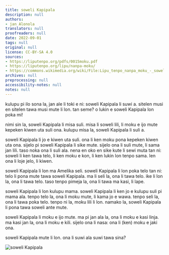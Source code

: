 ```yaml
---
title: soweli Kapipala
description: null
authors:
- jan Alonola
translators: null
proofreaders: null
date: 2022-09-01
tags: null
original: null
license: CC-BY-SA 4.0
sources:
- https://liputenpo.org/pdfs/0015moku.pdf
- https://liputenpo.org/lipu/nanpa-moku/
- https://commons.wikimedia.org/wiki/File:Lipu_tenpo_nanpa_moku_-_soweli_Kapipala.png
archives: null
preprocessing: null
accessibility-notes: null
notes: null
---
```


kulupu pi ilo sona la, jan ale li toki e ni: soweli Kapipala li suwi a. sitelen musi en sitelen tawa musi mute li lon. tan seme? o lukin e soweli Kapipala lon poka mi!

nimi sin la, soweli Kapipala li misa suli. misa li soweli lili, li moku e ijo mute kepeken kiwen uta suli ona. kulupu misa la, soweli Kapipala li suli a.

soweli Kapipala li jo e kiwen uta suli. ona li ken moku pona kepeken kiwen uta ona. sijelo pi soweli Kapipala li sike mute. sijelo ona li suli mute, li sama jan lili. taso noka ona li suli ala. nena en oko en sike kute li sewi muta tan ni: soweli li ken tawa telo, li ken moku e kon, li ken lukin lon tenpo sama. len ona li loje jelo, li kiwen.

soweli Kapipala li lon ma Amelika seli. soweli Kapipala li lon poka telo tan ni: telo li pona mute tawa soweli Kapipala. ma li seli la, ona li tawa telo. ike li lon la, ona li tawa telo. taso tenpo pimeja la, ona li tawa ma kasi, li lape.

soweli Kapipala li lon kulupu mama. soweli Kapipala li ken jo e kulupu suli pi mama ala. tenpo telo la, ona li moku mute, li kama jo e wawa. tenpo seli la, ona li tawa poka telo. tenpo ni la, moku lili li lon. namako la, soweli Kapipala li pona tawa soweli ante mute.

soweli Kapipala li moku e ijo mute. ma pi jan ala la, ona li moku e kasi linja. ma kasi jan la, ona li moku e kili. sijelo ona li nasa: ona li (ken) moku e jaki ona.

soweli Kapipala mute li lon. ona li suwi ala suwi tawa sina?

![soweli Kapipala](https://upload.wikimedia.org/wikipedia/commons/0/0c/Lipu_tenpo_nanpa_moku_-_soweli_Kapipala.png)